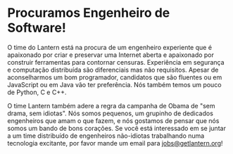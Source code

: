 # Procuramos Engenheiro de Software!
O time do Lantern está na procura de um engenheiro experiente que é apaixonado por criar e preservar uma Internet aberta e apaixonado por construir ferramentas para contornar censuras. Experiência em segurança e computação distribuída são diferenciais mas não requisitos. Apesar de aconselharmos um bom programador, candidatos que são fluentes ou em JavaScript ou em Java vão ter preferência. Nós também temos um pouco de Python, C e C++.

O time Lantern também adere a regra da campanha de Obama de "sem drama, sem idiotas". Nós somos pequenos, um grupinho de dedicados engenheiros que amam o que fazem, e nós gostamos de pensar que nós somos um bando de bons corações. Se você está interessado em se juntar a um time distribuído de engenheiros não-idiotas trabalhando numa tecnologia excitante, por favor mande um email para jobs@getlantern.org!